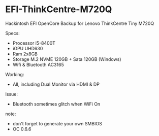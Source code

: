 # EFI-ThinkCentre-M720Q
Hackintosh EFI OpenCore Backup for Lenovo ThinkCentre Tiny M720Q

Specs:
- Processor i5-8400T
- iGPU UHD630
- Ram 2x8GB
- Storage M.2 NVME 120GB + Sata 120GB (Windows)
- Wifi & Bluetooth AC3165

Working:
- All, including Dual Monitor via HDMI & DP

Issue:
- Bluetooth sometimes glitch when WiFi On

note:
- don't forget to generate your own SMBIOS
- OC 0.6.6
